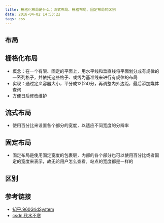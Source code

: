 ```yaml
---
title: 栅格化布局是什么；流式布局、栅格布局、固定布局的区别
date: 2018-04-02 14:53:22
tags: css
---
```


## 布局

## 栅格化布局
- 概念：在一个有限、固定的平面上，用水平线和垂直线将平面划分成有规律的一系列格子，并依托这些格子、或线为基准线来进行有规律的布局
- 实现：通过定义容器大小，平分成12(24)分，再调整内外边距，最后添加媒体查询
- 方便日后修改维护

## 流式布局
- 使用百分比来设置各个部分的宽度，以适应不同宽度的分辨率

## 固定布局
- 固定布局是使用固定宽度的包裹层，内部的各个部分也可以使用百分比或者固定的宽度来表示，故无论用户怎么查看，站点的宽度都是一样的

## 区别

## 参考链接
- [知乎.960GridSystem](https://www.zhihu.com/question/20088948)
- [csdn.秋水不寒](https://blog.csdn.net/q121516340/article/details/51506865)